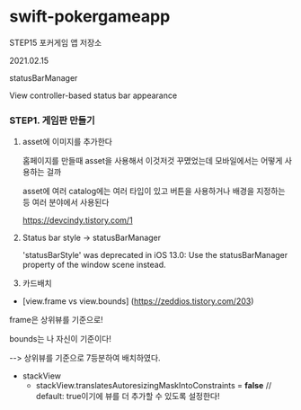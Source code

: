 # swift-pokergameapp
STEP15 포커게임 앱 저장소



2021.02.15



statusBarManager 

View controller-based status bar appearance

### STEP1. 게임판 만들기

1. asset에 이미지를 추가한다

   홈페이지를 만들때 asset을 사용해서 이것저것 꾸몄었는데 모바일에서는 어떻게 사용하는 걸까

   asset에 여러 catalog에는 여러 타입이 있고 버튼을 사용하거나 배경을 지정하는 등 여러 분야에서 사용된다

   https://devcindy.tistory.com/1 

2. Status bar style -> statusBarManager 

   'statusBarStyle' was deprecated in iOS 13.0: Use the statusBarManager property of the window scene instead.

3. 카드배치

- [view.frame vs view.bounds] (https://zeddios.tistory.com/203)

frame은 상위뷰를 기준으로!

bounds는 나 자신이 기준이다!

--> 상위뷰를 기준으로 7등분하여 배치하였다.

* stackView
  - stackView.translatesAutoresizingMaskIntoConstraints = **false** // default: true이기에 뷰를 더 추가할 수 있도록 설정한다!
